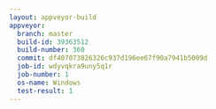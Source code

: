 ```yaml
---
layout: appveyor-build
appveyor:
  branch: master
  build-id: 39363512
  build-number: 360
  commit: df407073826326c937d196ee67f90a7941b5009d
  job-id: wdyvqkra9uny5q1r
  job-number: 1
  os-name: Windows
  test-result: 1
---
```

